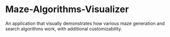 # Maze-Algorithms-Visualizer
An application that visually demonstrates how various maze generation and search algorithms work, with additional customizability.
